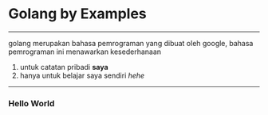 # Golang by Examples
---
golang merupakan bahasa pemrograman yang dibuat oleh google, bahasa pemrograman ini menawarkan kesederhanaan

1. untuk catatan pribadi **saya**
2. hanya untuk belajar saya sendiri *hehe*
---
### Hello World
